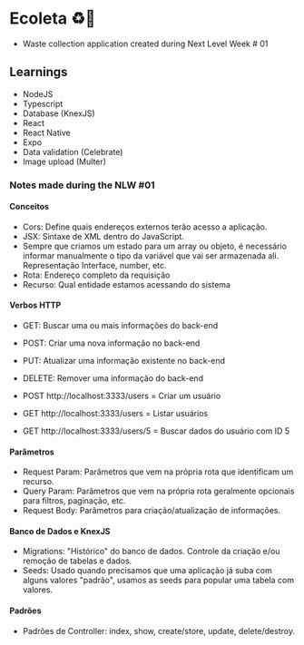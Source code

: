 # Ecoleta :recycle::put_litter_in_its_place:
 - Waste collection application created during Next Level Week # 01
 
## Learnings
 - NodeJS
 - Typescript
 - Database (KnexJS)
 - React
 - React Native
 - Expo
 - Data validation (Celebrate)
 - Image upload (Multer)
 
 ### Notes made during the NLW #01
  #### Conceitos
  - Cors: Define quais endereços externos terão acesso a aplicação.
  - JSX: Sintaxe de XML dentro do JavaScript.
  - Sempre que criamos um estado para um array ou objeto, é necessário informar manualmente o tipo da variável que vai ser armazenada ali. Representação Interface, number, etc.
  - Rota: Endereço completo da requisição 
  - Recurso: Qual entidade estamos acessando do sistema

  #### Verbos HTTP
  - GET: Buscar uma ou mais informações do back-end
  - POST: Criar uma nova informação no back-end 
  - PUT: Atualizar uma informação existente no back-end
  - DELETE: Remover uma informação do back-end

  - POST http://localhost:3333/users = Criar um usuário
  - GET http://localhost:3333/users = Listar usuários
  - GET http://localhost:3333/users/5 = Buscar dados do usuário com ID 5

  #### Parâmetros
  - Request Param: Parâmetros que vem na própria rota que identificam um recurso.
  - Query Param: Parâmetros que vem na própria rota geralmente opcionais para filtros, paginação, etc.
  - Request Body: Parâmetros para criação/atualização de informações.

  #### Banco de Dados e KnexJS
  - Migrations: "Histórico" do banco de dados. Controle da criação e/ou remoção de tabelas e dados.
  - Seeds: Usado quando precisamos que uma aplicação já suba com alguns valores "padrão", usamos as seeds para popular uma tabela com valores.

  #### Padrões
  - Padrões de Controller: index, show, create/store, update, delete/destroy.
